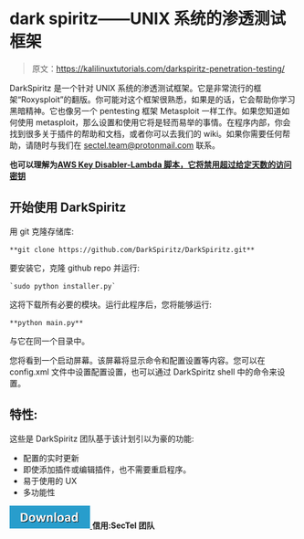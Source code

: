 # dark spiritz——UNIX 系统的渗透测试框架

> 原文：<https://kalilinuxtutorials.com/darkspiritz-penetration-testing/>

DarkSpiritz 是一个针对 UNIX 系统的渗透测试框架。它是非常流行的框架“Roxysploit”的翻版。你可能对这个框架很熟悉，如果是的话，它会帮助你学习黑暗精神。它也像另一个 pentesting 框架 Metasploit 一样工作。如果您知道如何使用 metasploit，那么设置和使用它将是轻而易举的事情。在程序内部，你会找到很多关于插件的帮助和文档，或者你可以去我们的 wiki。如果你需要任何帮助，请随时与我们在 sectel.team@protonmail.com 联系。

**也可以理解为[AWS Key Disabler-Lambda 脚本，它将禁用超过给定天数的访问密钥](https://kalilinuxtutorials.com/aws-key-disabler-lambda-script/)**

## **开始使用 DarkSpiritz**

用 git 克隆存储库:

```
**git clone https://github.com/DarkSpiritz/DarkSpiritz.git** 
```

要安装它，克隆 github repo 并运行:

```
`sudo python installer.py` 
```

这将下载所有必要的模块。运行此程序后，您将能够运行:

```
**python main.py** 
```

与它在同一个目录中。

您将看到一个启动屏幕。该屏幕将显示命令和配置设置等内容。您可以在 config.xml 文件中设置配置设置，也可以通过 DarkSpiritz shell 中的命令来设置。

## **特性:**

这些是 DarkSpiritz 团队基于该计划引以为豪的功能:

*   配置的实时更新
*   即使添加插件或编辑插件，也不需要重启程序。
*   易于使用的 UX
*   多功能性

[![](img//d861a9096555aeb1980fc054015933d7.png) ](https://github.com/DarkSpiritz/DarkSpiritz) **信用:SecTel 团队**